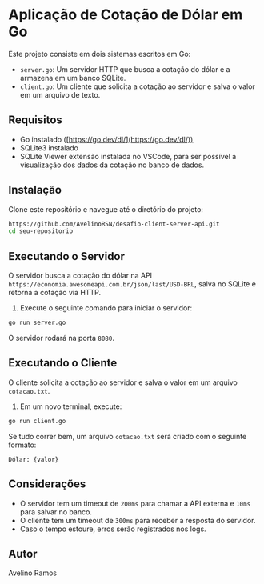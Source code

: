 # Aplicação de Cotação de Dólar em Go

Este projeto consiste em dois sistemas escritos em Go:

- `server.go`: Um servidor HTTP que busca a cotação do dólar e a armazena em um banco SQLite.
- `client.go`: Um cliente que solicita a cotação ao servidor e salva o valor em um arquivo de texto.

## Requisitos

- Go instalado ([https://go.dev/dl/](https://go.dev/dl/))
- SQLite3 instalado
- SQLite Viewer extensão instalada no VSCode, para ser possível a visualização dos dados da cotação no banco de dados.

## Instalação

Clone este repositório e navegue até o diretório do projeto:

```sh
https://github.com/AvelinoRSN/desafio-client-server-api.git
cd seu-repositorio
```

## Executando o Servidor

O servidor busca a cotação do dólar na API `https://economia.awesomeapi.com.br/json/last/USD-BRL`, salva no SQLite e retorna a cotação via HTTP.

1. Execute o seguinte comando para iniciar o servidor:

```sh
go run server.go
```

O servidor rodará na porta `8080`.

## Executando o Cliente

O cliente solicita a cotação ao servidor e salva o valor em um arquivo `cotacao.txt`.

1. Em um novo terminal, execute:

```sh
go run client.go
```

Se tudo correr bem, um arquivo `cotacao.txt` será criado com o seguinte formato:

```
Dólar: {valor}
```

## Considerações

- O servidor tem um timeout de `200ms` para chamar a API externa e `10ms` para salvar no banco.
- O cliente tem um timeout de `300ms` para receber a resposta do servidor.
- Caso o tempo estoure, erros serão registrados nos logs.

## Autor

Avelino Ramos

